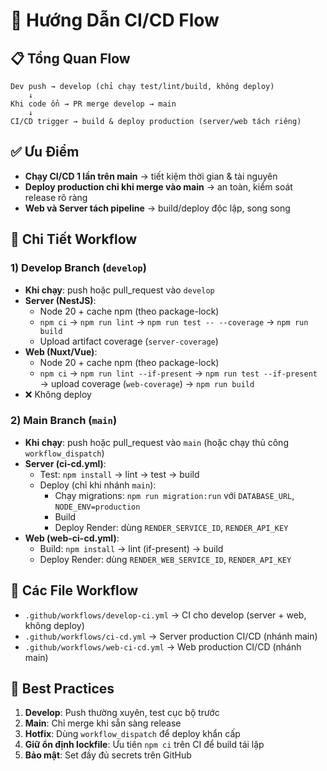 # 🚀 Hướng Dẫn CI/CD Flow

## 📋 Tổng Quan Flow

```
Dev push → develop (chỉ chạy test/lint/build, không deploy)
    ↓
Khi code ổn → PR merge develop → main
    ↓
CI/CD trigger → build & deploy production (server/web tách riêng)
```

## ✅ Ưu Điểm

- **Chạy CI/CD 1 lần trên main** → tiết kiệm thời gian & tài nguyên
- **Deploy production chỉ khi merge vào main** → an toàn, kiểm soát release rõ ràng
- **Web và Server tách pipeline** → build/deploy độc lập, song song

## 🔄 Chi Tiết Workflow

### 1) Develop Branch (`develop`)

- **Khi chạy**: push hoặc pull_request vào `develop`
- **Server (NestJS)**:
  - Node 20 + cache npm (theo package-lock)
  - `npm ci` → `npm run lint` → `npm run test -- --coverage` → `npm run build`
  - Upload artifact coverage (`server-coverage`)
- **Web (Nuxt/Vue)**:
  - Node 20 + cache npm (theo package-lock)
  - `npm ci` → `npm run lint --if-present` → `npm run test --if-present` → upload coverage (`web-coverage`) → `npm run build`
- ❌ Không deploy

### 2) Main Branch (`main`)

- **Khi chạy**: push hoặc pull_request vào `main` (hoặc chạy thủ công `workflow_dispatch`)
- **Server (ci-cd.yml)**:
  - Test: `npm install` → lint → test → build
  - Deploy (chỉ khi nhánh `main`):
    - Chạy migrations: `npm run migration:run` với `DATABASE_URL`, `NODE_ENV=production`
    - Build
    - Deploy Render: dùng `RENDER_SERVICE_ID`, `RENDER_API_KEY`
- **Web (web-ci-cd.yml)**:
  - Build: `npm install` → lint (if-present) → build
  - Deploy Render: dùng `RENDER_WEB_SERVICE_ID`, `RENDER_API_KEY`

## 📁 Các File Workflow

- `.github/workflows/develop-ci.yml` → CI cho develop (server + web, không deploy)
- `.github/workflows/ci-cd.yml` → Server production CI/CD (nhánh main)
- `.github/workflows/web-ci-cd.yml` → Web production CI/CD (nhánh main)

## 🎯 Best Practices

1. **Develop**: Push thường xuyên, test cục bộ trước
2. **Main**: Chỉ merge khi sẵn sàng release
3. **Hotfix**: Dùng `workflow_dispatch` để deploy khẩn cấp
4. **Giữ ổn định lockfile**: Ưu tiên `npm ci` trên CI để build tái lập
5. **Bảo mật**: Set đầy đủ secrets trên GitHub
